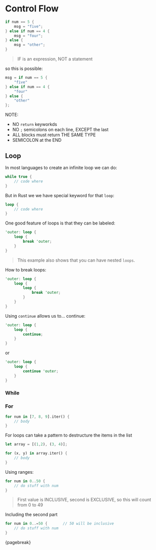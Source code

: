 # Control Flow

```rust
if num == 5 {
	msg = "five";
} else if num == 4 {
	msg = "four";
} else {
	msg = "other";
}
```

> IF is an expression, NOT a statement


so this is possible:

```rust
msg = if num == 5 {
	"five"
} else if num == 4 {
	"four"
} else {
	"other"
};
```


NOTE:


- NO `return` keyworkds
- NO `;` semicolons on each line, EXCEPT the last
- ALL blocks must return THE SAME TYPE
- SEMICOLON at the END

## Loop

In most languages to create an infinite loop we can do:

```c++
while true {
	// code where
}
```

But in Rust we we have special keyword for that `loop`:

```rust
loop {
	// code where
}
```

One good feature of loops is that they can be labeled:

```rust
'outer: loop {
	loop {
		break 'outer;
	}
}
```

> This example also shows that you can have nested `loops`.

How to break loops:

```rust
'outer: loop {
	loop {
		loop {
			break 'outer;
		}
	}
}
```

Using `continue` allows us to... continue:

```rust
'outer: loop {
	loop {
		continue;
	}
}
```

or

```rust
'outer: loop {
	loop {
		continue 'outer;
	}
}
```


### While


### For


```rust
for num in [7, 8, 9].iter() {
	// body
}
```


For loops can take a pattern to destructure the items in the list

```rust
let array = [(1,2), (3, 4)];

for (x, y) in array.iter() {
	// body
}
```


Using ranges:

```rust
for num in 0..50 {
	// do stuff with num
}
```

> First value is INCLUSIVE, second is EXCLUSIVE, so this will count from 0 to 49


Including the second part

```rust
for num in 0..=50 {       // 50 will be inclusive
	// do stuff with num
}
```

{pagebreak}
